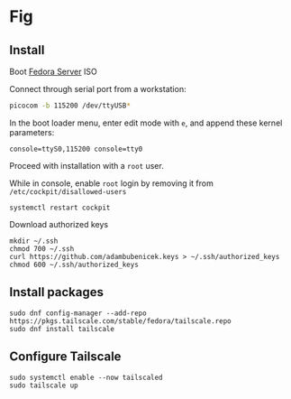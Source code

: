 # Fig

## Install

Boot [Fedora Server](https://fedoraproject.org/server/download) ISO

Connect through serial port from a workstation:

```sh
picocom -b 115200 /dev/ttyUSB*
```

In the boot loader menu, enter edit mode with `e`, and append these kernel parameters:

```
console=ttyS0,115200 console=tty0
```

Proceed with installation with a `root` user.

While in console, enable `root` login by removing it from `/etc/cockpit/disallowed-users`

```
systemctl restart cockpit
```

Download authorized keys

```
mkdir ~/.ssh
chmod 700 ~/.ssh
curl https://github.com/adambubenicek.keys > ~/.ssh/authorized_keys
chmod 600 ~/.ssh/authorized_keys
```

## Install packages

```
sudo dnf config-manager --add-repo https://pkgs.tailscale.com/stable/fedora/tailscale.repo
sudo dnf install tailscale
```

## Configure Tailscale

```
sudo systemctl enable --now tailscaled
sudo tailscale up
```
